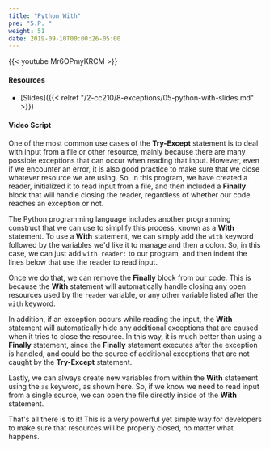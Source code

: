 ```yaml
---
title: "Python With"
pre: "5.P. "
weight: 51
date: 2019-09-10T00:00:26-05:00
---
```


{{< youtube Mr6OPmyKRCM >}}

#### Resources

* [Slides]({{< relref "/2-cc210/8-exceptions/05-python-with-slides.md" >}})

#### Video Script

One of the most common use cases of the **Try-Except** statement is to deal with input from a file or other resource, mainly because there are many possible exceptions that can occur when reading that input. However, even if we encounter an error, it is also good practice to make sure that we close whatever resource we are using. So, in this program, we have created a reader, initialized it to read input from a file, and then included a **Finally** block that will handle closing the reader, regardless of whether our code reaches an exception or not.

The Python programming language includes another programming construct that we can use to simplify this process, known as a **With** statement. To use a **With** statement, we can simply add the `with` keyword followed by the variables we'd like it to manage and then a colon. So, in this case, we can just add `with reader:` to our program, and then indent the lines below that use the reader to read input.

Once we do that, we can remove the **Finally** block from our code. This is because the **With** statement will automatically handle closing any open resources used by the `reader` variable, or any other variable listed after the `with` keyword.

In addition, if an exception occurs while reading the input, the **With** statement will automatically hide any additional exceptions that are caused when it tries to close the resource. In this way, it is much better than using a **Finally** statement, since the **Finally** statement executes after the exception is handled, and could be the source of additional exceptions that are not caught by the **Try-Except** statement.

Lastly, we can always create new variables from within the **With** statement using the `as` keyword, as shown here. So, if we know we need to read input from a single source, we can open the file directly inside of the **With** statement.

That's all there is to it! This is a very powerful yet simple way for developers to make sure that resources will be properly closed, no matter what happens.
